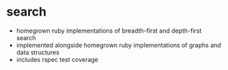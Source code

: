 # search

* homegrown ruby implementations of breadth-first and depth-first search
* implemented alongside homegrown ruby implementations of graphs and data structures
* includes rspec test coverage
